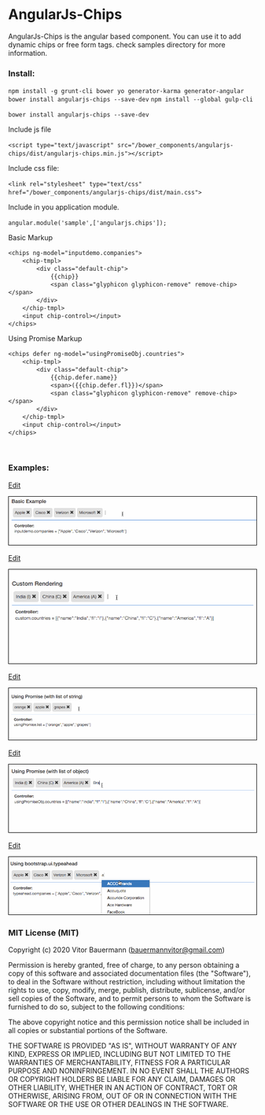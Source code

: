 # AngularJs-Chips

AngularJs-Chips is the angular based component. You can use it to add dynamic chips or free form tags. check samples directory for more information.

### Install:

`npm install -g grunt-cli bower yo generator-karma generator-angular`
`bower install angularjs-chips --save-dev`
`npm install --global gulp-cli`



`bower install angularjs-chips --save-dev`

Include js file

`<script type="text/javascript" src="/bower_components/angularjs-chips/dist/angularjs-chips.min.js"></script>`

Include css file:

`<link rel="stylesheet" type="text/css" href="/bower_components/angularjs-chips/dist/main.css">`

Include in you application module.

`angular.module('sample',['angularjs.chips']);`

Basic Markup

```
<chips ng-model="inputdemo.companies">
    <chip-tmpl>
        <div class="default-chip">
            {{chip}}
            <span class="glyphicon glyphicon-remove" remove-chip></span>
        </div>
    </chip-tmpl>
    <input chip-control></input>
</chips>
```

Using Promise Markup

```
<chips defer ng-model="usingPromiseObj.countries">
    <chip-tmpl>
        <div class="default-chip">
            {{chip.defer.name}}
            <span>({{chip.defer.fl}})</span>
            <span class="glyphicon glyphicon-remove" remove-chip></span>
        </div>
    </chip-tmpl>
    <input chip-control></input>
</chips>
```
<br>

### Examples:

<p><a href="https://codepen.io/vbauermann/pen/jOEXqgM" target="_blank">Edit</a></p>
<img src="others/Basic_example.gif" style="border: 1px solid #000000">

<p><a href="https://codepen.io/vbauermann/pen/wvBRWwK" target="_blank">Edit</a></p>
<img src="others/Custom_example.gif" style="border: 1px solid #000000">

<p><a href="https://codepen.io/vbauermann/pen/LYEMZPg" target="_blank">Edit</a></p>
<img src="others/Using_Promise_string_example.gif" style="border: 1px solid #000000">

<p><a href="https://codepen.io/vbauermann/pen/JjowKjB" target="_blank">Edit</a></p>
<img src="others/Using_Promise_obj_example.gif" style="border: 1px solid #000000">

<p><a href="https://codepen.io/vbauermann/pen/BayvzNo" target="_blank">Edit</a></p>
<img src="others/Using_typeahead_example2.gif" style="border: 1px solid #000000">


### MIT License (MIT)

Copyright (c) 2020 Vitor Bauermann (bauermannvitor@gmail.com)

Permission is hereby granted, free of charge, to any person obtaining a copy
of this software and associated documentation files (the "Software"), to deal
in the Software without restriction, including without limitation the rights
to use, copy, modify, merge, publish, distribute, sublicense, and/or sell
copies of the Software, and to permit persons to whom the Software is
furnished to do so, subject to the following conditions:

The above copyright notice and this permission notice shall be included in all
copies or substantial portions of the Software.

THE SOFTWARE IS PROVIDED "AS IS", WITHOUT WARRANTY OF ANY KIND, EXPRESS OR
IMPLIED, INCLUDING BUT NOT LIMITED TO THE WARRANTIES OF MERCHANTABILITY,
FITNESS FOR A PARTICULAR PURPOSE AND NONINFRINGEMENT. IN NO EVENT SHALL THE
AUTHORS OR COPYRIGHT HOLDERS BE LIABLE FOR ANY CLAIM, DAMAGES OR OTHER
LIABILITY, WHETHER IN AN ACTION OF CONTRACT, TORT OR OTHERWISE, ARISING FROM,
OUT OF OR IN CONNECTION WITH THE SOFTWARE OR THE USE OR OTHER DEALINGS IN THE
SOFTWARE.

